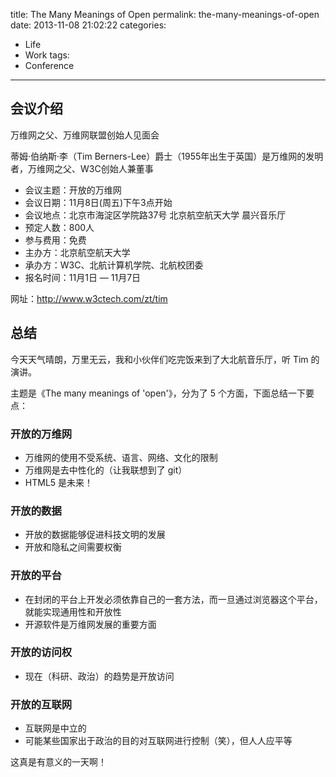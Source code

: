 title: The Many Meanings of Open
permalink: the-many-meanings-of-open
date: 2013-11-08 21:02:22
categories:
- Life
- Work
tags:
- Conference
---

## 会议介绍

万维网之父、万维网联盟创始人见面会

蒂姆·伯纳斯·李（Tim Berners-Lee）爵士（1955年出生于英国）是万维网的发明者，万维网之父、W3C创始人兼董事

<!-- more -->

- 会议主题：开放的万维网
- 会议日期：11月8日(周五)下午3点开始
- 会议地点：北京市海淀区学院路37号 北京航空航天大学 晨兴音乐厅
- 预定人数：800人
- 参与费用：免费
- 主办方：北京航空航天大学
- 承办方：W3C、北航计算机学院、北航校团委
- 报名时间：11月1日 — 11月7日

网址：http://www.w3ctech.com/zt/tim

## 总结

今天天气晴朗，万里无云，我和小伙伴们吃完饭来到了大北航音乐厅，听 Tim 的演讲。

主题是《The many meanings of 'open'》，分为了 5 个方面，下面总结一下要点：

### 开放的万维网

- 万维网的使用不受系统、语言、网络、文化的限制
- 万维网是去中性化的（让我联想到了 git）
- HTML5 是未来！

### 开放的数据
- 开放的数据能够促进科技文明的发展
- 开放和隐私之间需要权衡

### 开放的平台

- 在封闭的平台上开发必须依靠自己的一套方法，而一旦通过浏览器这个平台，就能实现通用性和开放性
- 开源软件是万维网发展的重要方面

### 开放的访问权

- 现在（科研、政治）的趋势是开放访问

### 开放的互联网

- 互联网是中立的
- 可能某些国家出于政治的目的对互联网进行控制（笑），但人人应平等

这真是有意义的一天啊！
